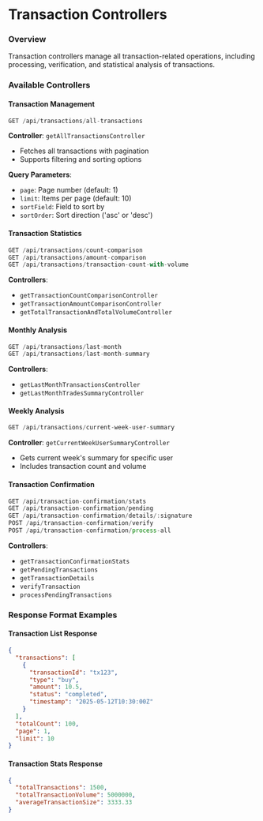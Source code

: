# Transaction Controllers

### Overview

Transaction controllers manage all transaction-related operations, including processing, verification, and statistical analysis of transactions.

### Available Controllers

#### Transaction Management

```typescript
GET /api/transactions/all-transactions
```

**Controller**: `getAllTransactionsController`

* Fetches all transactions with pagination
* Supports filtering and sorting options

**Query Parameters**:

* `page`: Page number (default: 1)
* `limit`: Items per page (default: 10)
* `sortField`: Field to sort by
* `sortOrder`: Sort direction ('asc' or 'desc')

#### Transaction Statistics

```typescript
GET /api/transactions/count-comparison
GET /api/transactions/amount-comparison
GET /api/transactions/transaction-count-with-volume
```

**Controllers**:

* `getTransactionCountComparisonController`
* `getTransactionAmountComparisonController`
* `getTotalTransactionAndTotalVolumeController`

#### Monthly Analysis

```typescript
GET /api/transactions/last-month
GET /api/transactions/last-month-summary
```

**Controllers**:

* `getLastMonthTransactionsController`
* `getLastMonthTradesSummaryController`

#### Weekly Analysis

```typescript
GET /api/transactions/current-week-user-summary
```

**Controller**: `getCurrentWeekUserSummaryController`

* Gets current week's summary for specific user
* Includes transaction count and volume

#### Transaction Confirmation

```typescript
GET /api/transaction-confirmation/stats
GET /api/transaction-confirmation/pending
GET /api/transaction-confirmation/details/:signature
POST /api/transaction-confirmation/verify
POST /api/transaction-confirmation/process-all
```

**Controllers**:

* `getTransactionConfirmationStats`
* `getPendingTransactions`
* `getTransactionDetails`
* `verifyTransaction`
* `processPendingTransactions`

### Response Format Examples

#### Transaction List Response

```json
{
  "transactions": [
    {
      "transactionId": "tx123",
      "type": "buy",
      "amount": 10.5,
      "status": "completed",
      "timestamp": "2025-05-12T10:30:00Z"
    }
  ],
  "totalCount": 100,
  "page": 1,
  "limit": 10
}
```

#### Transaction Stats Response

```json
{
  "totalTransactions": 1500,
  "totalTransactionVolume": 5000000,
  "averageTransactionSize": 3333.33
}
```
